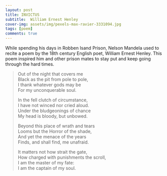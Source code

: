 ```yaml
---
layout: post
title: INVICTUS
subtitle:  William Ernest Henley
cover-img: assets/img/pexels-max-ravier-3331094.jpg
tags: [poem]
comments: true
---
```

While spending his days in Robben Isand Prison,
Nelson Mandela used to recite a poem by the 18th century English poet, William Ernest Henley.
This poem inspired him and other prison mates to stay put and keep going through the hard times.


>   Out of the night that covers me  
    Black as the pit from pole to pole,  
    I thank whatever gods may be  
    For my unconquerable soul.
> 
>   In the fell clutch of circumstance,  
    I have not winced nor cried aloud.  
    Under the bludgeonings of chance  
    My head is bloody, but unbowed.  
>    
>   Beyond this place of wrath and tears  
    Looms but the Horror of the shade,  
    And yet the menace of the years  
    Finds, and shall find, me unafraid.  
>    
>    It matters not how strait the gate,  
    How charged with punishments the scroll,  
    I am the master of my fate:  
    I am the captain of my soul.  